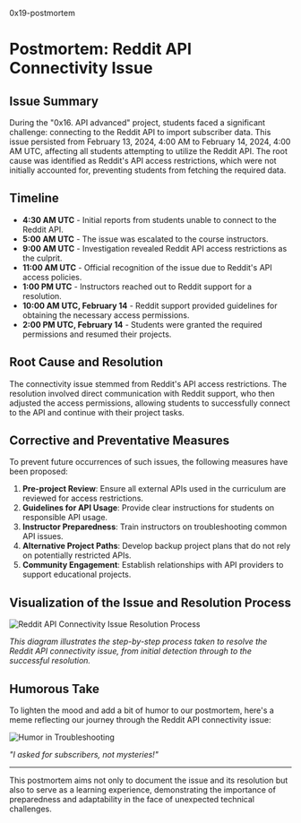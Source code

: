 0x19-postmortem

# Postmortem: Reddit API Connectivity Issue

## Issue Summary
During the "0x16. API advanced" project, students faced a significant challenge: connecting to the Reddit API to import subscriber data. This issue persisted from February 13, 2024, 4:00 AM to February 14, 2024, 4:00 AM UTC, affecting all students attempting to utilize the Reddit API. The root cause was identified as Reddit's API access restrictions, which were not initially accounted for, preventing students from fetching the required data.

## Timeline
- **4:30 AM UTC** - Initial reports from students unable to connect to the Reddit API.
- **5:00 AM UTC** - The issue was escalated to the course instructors.
- **9:00 AM UTC** - Investigation revealed Reddit API access restrictions as the culprit.
- **11:00 AM UTC** - Official recognition of the issue due to Reddit's API access policies.
- **1:00 PM UTC** - Instructors reached out to Reddit support for a resolution.
- **10:00 AM UTC, February 14** - Reddit support provided guidelines for obtaining the necessary access permissions.
- **2:00 PM UTC, February 14** - Students were granted the required permissions and resumed their projects.

## Root Cause and Resolution
The connectivity issue stemmed from Reddit's API access restrictions. The resolution involved direct communication with Reddit support, who then adjusted the access permissions, allowing students to successfully connect to the API and continue with their project tasks.

## Corrective and Preventative Measures
To prevent future occurrences of such issues, the following measures have been proposed:
1. **Pre-project Review**: Ensure all external APIs used in the curriculum are reviewed for access restrictions.
2. **Guidelines for API Usage**: Provide clear instructions for students on responsible API usage.
3. **Instructor Preparedness**: Train instructors on troubleshooting common API issues.
4. **Alternative Project Paths**: Develop backup project plans that do not rely on potentially restricted APIs.
5. **Community Engagement**: Establish relationships with API providers to support educational projects.

## Visualization of the Issue and Resolution Process
![Reddit API Connectivity Issue Resolution Process](https://i.ibb.co/MDzVKnC/DALL-E-2024-02-18-18-33-45-A-cartoon-drawing-of-a-confused-programmer-sitting-in-front-of-a-computer.jpg)

*This diagram illustrates the step-by-step process taken to resolve the Reddit API connectivity issue, from initial detection through to the successful resolution.*

## Humorous Take
To lighten the mood and add a bit of humor to our postmortem, here's a meme reflecting our journey through the Reddit API connectivity issue:

![Humor in Troubleshooting](https://i.ibb.co/MDzVKnC/DALL-E-2024-02-18-18-33-45-A-cartoon-drawing-of-a-confused-programmer-sitting-in-front-of-a-computer.jpg)

*"I asked for subscribers, not mysteries!"*

---

This postmortem aims not only to document the issue and its resolution but also to serve as a learning experience, demonstrating the importance of preparedness and adaptability in the face of unexpected technical challenges.

